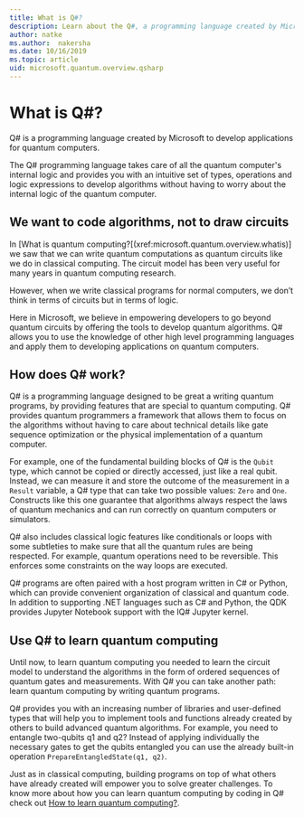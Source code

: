 ```yaml
---
title: What is Q#?
description: Learn about the Q#, a programming language created by Microsoft to develop applications for quantum computers
author: natke
ms.author:  nakersha
ms.date: 10/16/2019
ms.topic: article
uid: microsoft.quantum.overview.qsharp
---
```


# What is Q#?

Q# is a programming language created by Microsoft to develop applications for quantum computers.

The Q# programming language takes care of all the quantum computer's internal logic and provides you with an intuitive set of types, operations and logic expressions to develop algorithms without having to worry about the internal logic of the quantum computer.

## We want to code algorithms, not to draw circuits

In [What is quantum computing?[(xref:microsoft.quantum.overview.whatis)] we saw that we can write quantum computations as quantum circuits like we do in classical computing. The circuit model has been very useful for many years in quantum computing research.

However, when we write classical programs for normal computers, we don’t think in terms of circuits but in terms of logic.

Here in Microsoft, we believe in empowering developers to go beyond quantum circuits by offering the tools to develop quantum algorithms. Q# allows you to use the knowledge of other high level programming languages and apply them to developing applications on quantum computers.

## How does Q# work?

Q# is a programming language designed to be great a writing quantum programs, by providing features that are special to quantum computing. Q# provides quantum programmers a framework that allows them to focus on the algorithms without having to care about technical details like gate sequence optimization or the physical implementation of a quantum computer.

For example, one of the fundamental building blocks of Q# is the `Qubit` type, which cannot be copied or directly accessed, just like a real qubit. Instead, we can measure it and store the outcome of the measurement in a `Result` variable, a Q# type that can take two possible values: `Zero` and `One`. Constructs like this one guarantee that algorithms always respect the laws of quantum mechanics and can run correctly on quantum computers or simulators.

Q# also includes classical logic features like conditionals or loops with some subtleties to make sure that all the quantum rules are being respected. For example, quantum operations need to be reversible. This enforces some constraints on the way loops are executed.

Q# programs are often paired with a host program written in C# or Python, which can provide convenient organization of classical and quantum code. In addition to supporting .NET languages such as C# and Python, the QDK provides Jupyter Notebook support with the IQ# Jupyter kernel.

## Use Q# to learn quantum computing

Until now, to learn quantum computing you needed to learn the circuit model to understand the algorithms in the form of ordered sequences of quantum gates and measurements. With Q# you can take another path: learn quantum computing by writing quantum programs.

Q# provides you with an increasing number of libraries and user-defined types that will help you to implement tools and functions already created by others to build advanced quantum algorithms. For example, you need to entangle two-qubits q1 and q2? Instead of applying individually the necessary gates to get the qubits entangled you can use the already built-in operation `PrepareEntangledState(q1, q2)`.

Just as in classical computing, building programs on top of what others have already created will empower you to solve greater challenges. To know more about how you can learn quantum computing by coding in Q# check out [How to learn quantum computing?](xref:microsoft.quantum.overview.learn).

